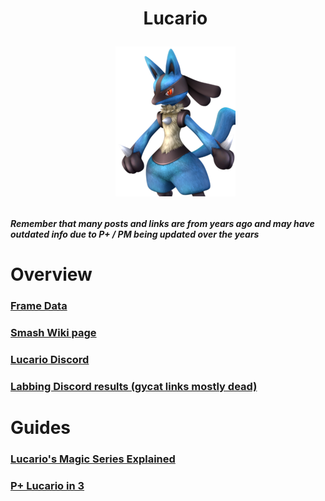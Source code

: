 <div id="toc">
  <ul align="center" style="list-style: none">
      <summary> <h1>
        Lucario
        <p><img src="/Images/Characters/Lucario.png" alt="Lucario.png"></p>
  </ul>
</div>

<h4> <i>Remember that many posts and links are from years ago and may have outdated info due to P+ / PM being updated over the years</i>

<h1> Overview
<h3> <a href="https://rukaidata.com/P+/Lucario/">Frame Data</a>
<h3> <a href="https://www.ssbwiki.com/Lucario_(PM)">Smash Wiki page</a>
<h3> <a href="https://discord.com/invite/0aqfdO5CP3jETa4p">Lucario Discord</a>
<h3> <a href="https://www.reddit.com/r/SSBPM/comments/fwkh2o/labbing_discord_results_lucario/">Labbing Discord results (gycat links mostly dead)</a>

<h1> Guides
<h3> <a href="https://www.youtube.com/watch?v=t3u4pxYFMk4">Lucario's Magic Series Explained</a>
<h3> <a href="https://www.youtube.com/watch?v=6E6r4urfQgA">P+ Lucario in 3</a>